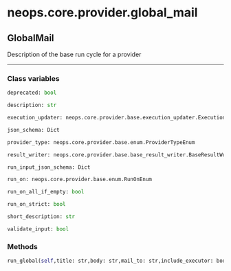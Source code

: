 # neops.core.provider.global_mail
## GlobalMail
Description of the base run cycle for a provider

----------
### Class variables
```python
deprecated: bool
```
```python
description: str
```
```python
execution_updater: neops.core.provider.base.execution_updater.ExecutionUpdater
```
```python
json_schema: Dict
```
```python
provider_type: neops.core.provider.base.enum.ProviderTypeEnum
```
```python
result_writer: neops.core.provider.base.base_result_writer.BaseResultWriter
```
```python
run_input_json_schema: Dict
```
```python
run_on: neops.core.provider.base.enum.RunOnEnum
```
```python
run_on_all_if_empty: bool
```
```python
run_on_strict: bool
```
```python
short_description: str
```
```python
validate_input: bool
```
### Methods
```python
run_global(self,title: str,body: str,mail_to: str,include_executor: bool,mail_from: str,task_input_kwargs: Any,**kwargs) -> Any
```